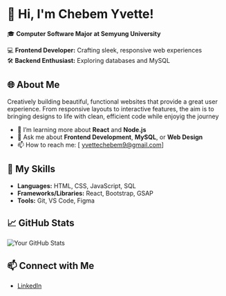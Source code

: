 # 👋 Hi, I'm Chebem Yvette!

🎓 **Computer Software Major at Semyung University**

💻 **Frontend Developer:** Crafting sleek, responsive web experiences  
🛠️ **Backend Enthusiast:** Exploring databases and MySQL

## 🌐 About Me
Creatively building beautiful, functional websites that provide a great user experience. From responsive layouts to interactive features, the aim is to bringing designs to life with clean, efficient code while enjoyig the journey

- 🌱 I’m learning more about **React** and **Node.js**
- 💬 Ask me about **Frontend Development**, **MySQL**, or **Web Design**
- 📫 How to reach me: [ yvettechebem9@gmail.com]

## 🚀 My Skills
- **Languages:** HTML, CSS, JavaScript, SQL
- **Frameworks/Libraries:** React, Bootstrap, GSAP
- **Tools:** Git, VS Code, Figma

## 📈 GitHub Stats
![Your GitHub Stats](https://github-readme-stats.vercel.app/api?username=YourUsername&show_icons=true&theme=radical)

## 📫 Connect with Me
- [LinkedIn](https://ng.linkedin.com/in/chebem-chukwuka-6a2a0313a)
  

